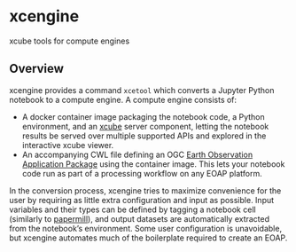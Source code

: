 # xcengine

xcube tools for compute engines

## Overview

xcengine provides a command `xcetool` which converts a Jupyter Python notebook
to a compute engine. A compute engine consists of:

- A docker container image packaging the notebook code, a Python environment,
  and an [xcube](https://xcube.readthedocs.io/) server component, letting
  the notebook results be served over multiple supported APIs and explored
  in the interactive xcube viewer.
- An accompanying CWL file defining an OGC
  [Earth Observation Application Package](docs.ogc.org/bp/20-089r1.html) using
  the container image. This lets your notebook code run as part of a processing
  workflow on any EOAP platform.

In the conversion process, xcengine tries to maximize convenience for the user
by requiring as little extra configuration and input as possible. Input
variables and their types can be defined by tagging a notebook cell
(similarly to [papermill](https://papermill.readthedocs.io/)), and output
datasets are automatically extracted from the notebook’s environment.
Some user configuration is unavoidable, but xcengine automates much of the
boilerplate required to create an EOAP.
